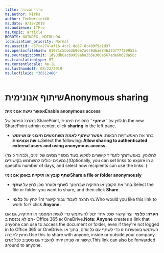 ```yaml
---
title: שיתוף אנונימית
ms.author: kirks
author: Techwriter40
ms.date: 9/18/2018
ms.audience: ITPro
ms.topic: article
ROBOTS: NOINDEX, NOFOLLOW
localization_priority: Normal
ms.assetid: d57ca274-af16-4cc1-8c67-8c499f5c1d37
ms.openlocfilehash: 01971c5bb52b9ee7a679dbae84632d777f29952a
ms.sourcegitcommit: 1d98db8acb9959aba3b5e308a567ade6b62da56c
ms.translationtype: MT
ms.contentlocale: he-IL
ms.lasthandoff: 08/22/2019
ms.locfileid: "36512460"
---
```

# <a name="anonymous-sharing"></a><span data-ttu-id="3fc99-102">שיתוף אנונימית</span><span class="sxs-lookup"><span data-stu-id="3fc99-102">Anonymous sharing</span></span>

 <span data-ttu-id="3fc99-103">**אפשר גישה אנונימית**</span><span class="sxs-lookup"><span data-stu-id="3fc99-103">**Enable anonymous access**</span></span>
  
<span data-ttu-id="3fc99-104">במרכז הניהול של SharePoint, לחץ על ' **שיתוף** ' בחלונית הימנית.</span><span class="sxs-lookup"><span data-stu-id="3fc99-104">In the new SharePoint admin center, click **sharing** in the left pane.</span></span> 
  
- <span data-ttu-id="3fc99-105">בחר את האפשרויות הבאות: **אפשר שיתוף לאמת משתמשים חיצוניים ושימוש גישה אנונימית.**</span><span class="sxs-lookup"><span data-stu-id="3fc99-105">Select the following: **Allow sharing to authenticated external users and using anonymous access.**</span></span>
  
<span data-ttu-id="3fc99-106">(לחלופין, באפשרותך להגדיר קישורים לפקוע בעוד מספר מסוים של ימים, ולבחור כיצד נמענים יכולים להשתמש בקישורים.)</span><span class="sxs-lookup"><span data-stu-id="3fc99-106">(Optionally, you can set links to expire in a specific number of days, and select how recipients can use the links .)</span></span>
    
 <span data-ttu-id="3fc99-107">**שתף קובץ או תיקייה באופן אנונימי**</span><span class="sxs-lookup"><span data-stu-id="3fc99-107">**Share a file or folder anonymously**</span></span>
  
- <span data-ttu-id="3fc99-108">בחר את הקובץ או התיקיה שברצונך לשתף ולאחר מכן לחץ על **שתף**.</span><span class="sxs-lookup"><span data-stu-id="3fc99-108">Select the file or folder you want to share, and then click **Share**.</span></span> 
    
- <span data-ttu-id="3fc99-109">מי תרצה לעבוד עבור קישור זה? לחץ על **כל מי.**</span><span class="sxs-lookup"><span data-stu-id="3fc99-109">Who would you like this link to work for? click **Anyone.**</span></span>
  
 <span data-ttu-id="3fc99-110">**הערה**: **כל מי** יוצר קישור שכל אחד יכול להשתמש כדי לגשת המסמך או התיקיה, גם אם הם לא נכנסת ב- Office 365 או OneDrive.</span><span class="sxs-lookup"><span data-stu-id="3fc99-110">**Note**: **Anyone** creates a link that anyone can use to access the document or folder, even if they're not logged in to Office 365 or OneDrive.</span></span> <span data-ttu-id="3fc99-111">השתמש באפשרות זו כדי לשתף עם כל אדם, בתוך או מחוץ לחברה.</span><span class="sxs-lookup"><span data-stu-id="3fc99-111">Use this to share with anyone, inside or outside your company.</span></span> <span data-ttu-id="3fc99-112">קישור זה שניתן יהיה להעביר גם מסביב לכל אדם.</span><span class="sxs-lookup"><span data-stu-id="3fc99-112">This link can also be forwarded around to anyone.</span></span> 
    

